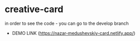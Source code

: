 # creative-card


in order to see the code - you can go to the develop branch

- DEMO LINK (https://nazar-medushevskiy-card.netlify.app/)
